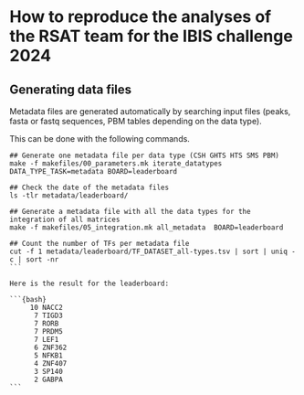 # How to reproduce the analyses of the RSAT team for the IBIS challenge 2024

## Generating data files

Metadata files are generated automatically by searching input files
(peaks, fasta or fastq sequences, PBM tables depending on the data
type).

This can be done with the following commands.

````{bash}
## Generate one metadata file per data type (CSH GHTS HTS SMS PBM)
make -f makefiles/00_parameters.mk iterate_datatypes DATA_TYPE_TASK=metadata BOARD=leaderboard

## Check the date of the metadata files
ls -tlr metadata/leaderboard/

## Generate a metadata file with all the data types for the integration of all matrices
make -f makefiles/05_integration.mk all_metadata  BOARD=leaderboard

## Count the number of TFs per metadata file
cut -f 1 metadata/leaderboard/TF_DATASET_all-types.tsv | sort | uniq -c | sort -nr
```

Here is the result for the leaderboard:

```{bash}
     10 NACC2
      7 TIGD3
      7 RORB
      7 PRDM5
      7 LEF1
      6 ZNF362
      5 NFKB1
      4 ZNF407
      3 SP140
      2 GABPA							   
```